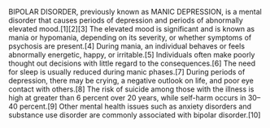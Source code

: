 BIPOLAR DISORDER, previously known as MANIC DEPRESSION, is a mental disorder that causes periods of depression and periods of abnormally elevated mood.[1][2][3] The elevated mood is significant and is known as mania or hypomania, depending on its severity, or whether symptoms of psychosis are present.[4] During mania, an individual behaves or feels abnormally energetic, happy, or irritable.[5] Individuals often make poorly thought out decisions with little regard to the consequences.[6] The need for sleep is usually reduced during manic phases.[7] During periods of depression, there may be crying, a negative outlook on life, and poor eye contact with others.[8] The risk of suicide among those with the illness is high at greater than 6 percent over 20 years, while self-harm occurs in 30–40 percent.[9] Other mental health issues such as anxiety disorders and substance use disorder are commonly associated with bipolar disorder.[10]
